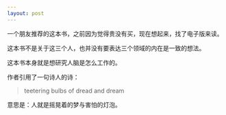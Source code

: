 ```yaml
---
layout: post
---
```


一个朋友推荐的这本书，之前因为觉得贵没有买，现在想起来，找了电子版来读。

这本书不是关于这三个人，也并没有要表达三个领域的内在是一致的想法。

这本书本身就是想研究人脑是怎么工作的。

作者引用了一句诗人的诗：

> teetering bulbs of dread and dream

意思是：人就是摇晃着的梦与害怕的灯泡。

